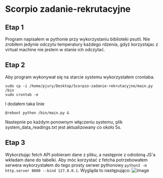 # Scorpio zadanie-rekrutacyjne

## Etap 1
Program napisałem w pythonie przy wykorzystaniu biblioteki psutil. Nie zrobiłem jedynie odczytu temperatury każdego rdzenia, gdyż korzystajac z virtual machine nie jestem w stanie ich odczytać.


## Etap 2
Aby program wykonywał się na starcie systemu wykorzystałem crontaba.
```
sudo cp -i /home/pjury/Desktop/Scorpio-zadanie-rekrutacyjne/main.py /bin
sudo crontab -e
```
I dodałem taka linie
```
@reboot python /bin/main.py &
```
Nastepnie po każdym ponownym włączeniu systemu, plik system_data_readings.txt jest aktualizowany co około 5s.


## Etap 3
Wykorztując fetch API pobieram dane z pliku, a następnie z odrobiną JS'a wkładam dane do tabelki. Aby móc korzystać z fetcha potrzebowałem serwera wykorzystałem do tego  prosty serwer pythonowy ```python3 -m http.server 8000 --bind 127.0.0.1```. Wygląda to następująco:
![image](https://user-images.githubusercontent.com/77162184/192109430-8b7f01bc-a299-445b-8a14-ac634776adc1.png)
